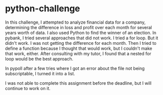 # python-challenge

In this challenge, I attempted to analyze financial data for a company, determining the difference in loss and profit over each month for several years worth of data.
I also used Python to find the winner of an election.
In pybank, I tried several approaches that did not work. I tried a for loop. But it didn't work. I was not getting the difference for each month.
Then I tried to define a function because I thought that would work, but I couldn't make that work, either.
After consulting with my tutor, I found that a nested for loop would be the best approach.

In pypoll after a few tries where I got an error about the file not being subscriptable, I turned it into a list.

I was not able to complete this assignment before the deadline, but I will continue to work on it.
